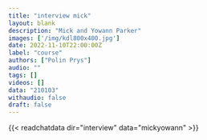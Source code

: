 ```yaml
---
title: "interview mick"
layout: blank
description: "Mick and Yowann Parker"
images: ['/img/kdl800x400.jpg']
date: 2022-11-10T22:00:00Z
label: "course"
authors: ["Polin Prys"]
audio: ""
tags: []
videos: []
data: "210103"
withaudio: false
draft: false
---
```



{{< readchatdata dir="interview" data="mickyowann" >}}